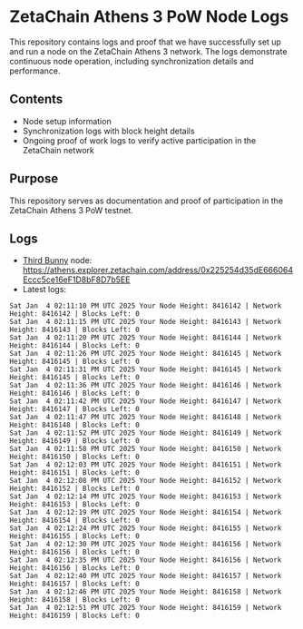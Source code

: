 # ZetaChain Athens 3 PoW Node Logs
This repository contains logs and proof that we have successfully set up and run a node on the ZetaChain Athens 3 network. The logs demonstrate continuous node operation, including synchronization details and performance.

## Contents
- Node setup information
- Synchronization logs with block height details
- Ongoing proof of work logs to verify active participation in the ZetaChain network

## Purpose
This repository serves as documentation and proof of participation in the ZetaChain Athens 3 PoW testnet.

## Logs

- [Third Bunny](https://thirdbunny.xyz/) node: https://athens.explorer.zetachain.com/address/0x225254d35dE666064Eccc5ce16eF1D8bF8D7b5EE
- Latest logs:
```
Sat Jan  4 02:11:10 PM UTC 2025 Your Node Height: 8416142 | Network Height: 8416142 | Blocks Left: 0
Sat Jan  4 02:11:15 PM UTC 2025 Your Node Height: 8416143 | Network Height: 8416143 | Blocks Left: 0
Sat Jan  4 02:11:20 PM UTC 2025 Your Node Height: 8416144 | Network Height: 8416144 | Blocks Left: 0
Sat Jan  4 02:11:26 PM UTC 2025 Your Node Height: 8416145 | Network Height: 8416145 | Blocks Left: 0
Sat Jan  4 02:11:31 PM UTC 2025 Your Node Height: 8416145 | Network Height: 8416145 | Blocks Left: 0
Sat Jan  4 02:11:36 PM UTC 2025 Your Node Height: 8416146 | Network Height: 8416146 | Blocks Left: 0
Sat Jan  4 02:11:42 PM UTC 2025 Your Node Height: 8416147 | Network Height: 8416147 | Blocks Left: 0
Sat Jan  4 02:11:47 PM UTC 2025 Your Node Height: 8416148 | Network Height: 8416148 | Blocks Left: 0
Sat Jan  4 02:11:52 PM UTC 2025 Your Node Height: 8416149 | Network Height: 8416149 | Blocks Left: 0
Sat Jan  4 02:11:58 PM UTC 2025 Your Node Height: 8416150 | Network Height: 8416150 | Blocks Left: 0
Sat Jan  4 02:12:03 PM UTC 2025 Your Node Height: 8416151 | Network Height: 8416151 | Blocks Left: 0
Sat Jan  4 02:12:08 PM UTC 2025 Your Node Height: 8416152 | Network Height: 8416152 | Blocks Left: 0
Sat Jan  4 02:12:14 PM UTC 2025 Your Node Height: 8416153 | Network Height: 8416153 | Blocks Left: 0
Sat Jan  4 02:12:19 PM UTC 2025 Your Node Height: 8416154 | Network Height: 8416154 | Blocks Left: 0
Sat Jan  4 02:12:24 PM UTC 2025 Your Node Height: 8416155 | Network Height: 8416155 | Blocks Left: 0
Sat Jan  4 02:12:30 PM UTC 2025 Your Node Height: 8416156 | Network Height: 8416156 | Blocks Left: 0
Sat Jan  4 02:12:35 PM UTC 2025 Your Node Height: 8416156 | Network Height: 8416156 | Blocks Left: 0
Sat Jan  4 02:12:40 PM UTC 2025 Your Node Height: 8416157 | Network Height: 8416157 | Blocks Left: 0
Sat Jan  4 02:12:46 PM UTC 2025 Your Node Height: 8416158 | Network Height: 8416158 | Blocks Left: 0
Sat Jan  4 02:12:51 PM UTC 2025 Your Node Height: 8416159 | Network Height: 8416159 | Blocks Left: 0
```
